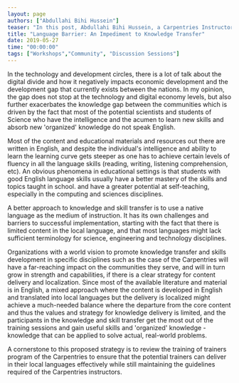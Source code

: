 ```yaml
---
layout: page
authors: ["Abdullahi Bihi Hussein"]
teaser: "In this post, Abdullahi Bihi Hussein, a Carpentries Instructor based in Somalia explains how language barriers impede knowledge transfer"
title: "Language Barrier: An Impediment to Knowledge Transfer"
date: 2019-05-27
time: "00:00:00"
tags: ["Workshops","Community", "Discussion Sessions"]
---
```


In the technology and development circles, there is a lot of talk about the digital divide and how it negatively impacts economic development and the development gap that currently exists between the nations. In my opinion, the gap does not stop at the technology and digital economy levels, but also further exacerbates the knowledge gap between the communities which is driven by the fact that most of the potential scientists and students of Science who have the intelligence and the acumen to learn new skills and absorb new 'organized' knowledge do not speak English.

Most of the content and educational materials and resources out there are written in English, and despite the individual's intelligence and ability to learn the learning curve gets steeper as one has to achieve certain levels of fluency in all the language skills (reading, writing, listening comprehension, etc). An obvious phenomena in educational settings is that students with good English language skills usually have a better mastery of the skills and topics taught in school. and have a greater potential at self-teaching, especially in the computing and sciences disciplines.

A better approach to knowledge and skill transfer is to use a native language as the medium of instruction. It has its own challenges and barriers to successful implementation, starting with the fact that there is limited content in the local language, and that most languages might lack sufficient terminology for science, engineering and technology disciplines.

Organizations with a world vision to promote knowledge transfer and skills development in specific disciplines such as the case of the Carpentries will have a far-reaching impact on the communities they serve, and will in turn grow in strength and capabilities, if there is a clear strategy for content delivery and localization. Since most of the available literature and material is in English, a mixed approach where the content is developed in English and translated into local languages but the delivery is localized might achieve a much-needed balance where the departure from the core content and thus the values and strategy for knowledge delivery is limited, and the participants in the knowledge and skill transfer get the most out of the training sessions and gain useful skills and 'organized' knowledge - knowledge that can be applied to solve actual, real-world problems.

A cornerstone to this proposed strategy is to review the training of trainers program of the Carpentries to ensure that the potential trainers can deliver in their local languages effectively while still maintaining the guidelines required of the Carpentries instructors.


